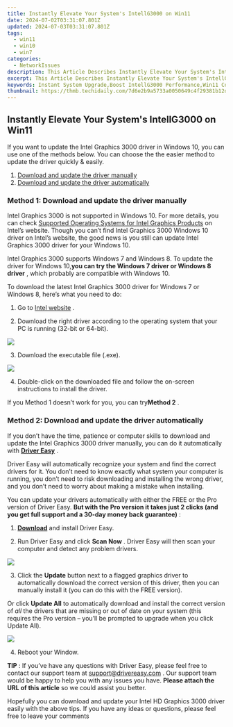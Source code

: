 ```yaml
---
title: Instantly Elevate Your System's IntellG3000 on Win11
date: 2024-07-02T03:31:07.801Z
updated: 2024-07-03T03:31:07.801Z
tags:
  - win11
  - win10
  - win7
categories:
  - NetworkIssues
description: This Article Describes Instantly Elevate Your System's IntellG3000 on Win11
excerpt: This Article Describes Instantly Elevate Your System's IntellG3000 on Win11
keywords: Instant System Upgrade,Boost IntellG3000 Performance,Win11 Compatibility Enhancement,System Optimization on Win11,IntellG3000 System Support,Win11 System Upgrade Kit,Win11 IntellG3000 Enhancements
thumbnail: https://thmb.techidaily.com/7d6e2b9a5733a0050649c4f29381b12d84c8d65f1f8c8318505f7587599ebd84.jpg
---
```


## Instantly Elevate Your System's IntellG3000 on Win11

 If you want to update the Intel Graphics 3000 driver in Windows 10, you can use one of the methods below. You can choose the the easier method to update the driver quickly & easily.

1. [Download and update the driver manually](#method1)
2. [Download and update the driver automatically](#method2)

### **Method 1: Download and update the driver manually**

 Intel Graphics 3000 is not supported in Windows 10\. For more details, you can check [Supported Operating Systems for Intel Graphics Products](http://www.intel.com/content/www/us/en/support/graphics-drivers/000005526.html) on Intel’s website. Though you can’t find Intel Graphics 3000 Windows 10 driver on Intel’s website, the good news is you still can update Intel Graphics 3000 driver for your Windows 10.

 Intel Graphics 3000 supports Windows 7 and Windows 8\. To update the driver for Windows 10,**you can try the Windows 7 driver or Windows 8 driver** , which probably are compatible with Windows 10.

 To download the latest Intel Graphics 3000 driver for Windows 7 or Windows 8, here’s what you need to do:

 1) Go to [Intel website](https://downloadcenter.intel.com/product/81500/Intel-HD-Graphics-3000-for-2nd-Generation-Intel-Core-Processors) .

 2) Download the right driver according to the operating system that your PC is running (32-bit or 64-bit).

![](https://images.drivereasy.com/wp-content/uploads/2018/07/img_5b60243b98663.jpg)

3) Download the executable file (.exe).

![](https://images.drivereasy.com/wp-content/uploads/2018/07/img_5b60249a38e5b.jpg)

 4) Double-click on the downloaded file and follow the on-screen instructions to install the driver.

 If you Method 1 doesn’t work for you, you can try**Method 2** .

### Method 2: Download and update the driver automatically

 If you don’t have the time, patience or computer skills to download and update the Intel Graphics 3000 driver manually, you can do it automatically with **[Driver Easy](https://tools.techidaily.com/drivereasy/download/)** .

 Driver Easy will automatically recognize your system and find the correct drivers for it. You don’t need to know exactly what system your computer is running, you don’t need to risk downloading and installing the wrong driver, and you don’t need to worry about making a mistake when installing.

 You can update your drivers automatically with either the FREE or the Pro version of Driver Easy. **But with the Pro version it takes just 2 clicks (and you get full support and a 30-day money back guarantee)** :

 1) **[Download](https://tools.techidaily.com/drivereasy/download/)**   and install Driver Easy.

 2) Run Driver Easy and click **Scan Now** . Driver Easy will then scan your computer and detect any problem drivers.

![](https://images.drivereasy.com/wp-content/uploads/2018/07/img_5b602743bbc71.jpg)

3) Click the **Update**  button next to a flagged graphics driver to automatically download the correct version of this driver, then you can manually install it (you can do this with the FREE version).

Or click **Update All**  to automatically download and install the correct version of _all_  the drivers that are missing or out of date on your system (this requires the Pro version – you’ll be prompted to upgrade when you click Update All).

![](https://images.drivereasy.com/wp-content/uploads/2018/07/img_5b60272ec6e88.jpg)

4) Reboot your Window.

**TIP** : If you’ve have any questions with Driver Easy, please feel free to contact our support team at [support@drivereasy.com](https://tools.techidaily.com/drivereasy/download/) . Our support team would be happy to help you with any issues you have. **Please attach the URL of this article** so we could assist you better.

 Hopefully you can download and update your Intel HD Graphics 3000 driver easily with the above tips. If you have any ideas or questions, please feel free to leave your comments

<ins class="adsbygoogle"
     style="display:block"
     data-ad-format="autorelaxed"
     data-ad-client="ca-pub-7571918770474297"
     data-ad-slot="1223367746"></ins>



<ins class="adsbygoogle"
     style="display:block"
     data-ad-client="ca-pub-7571918770474297"
     data-ad-slot="8358498916"
     data-ad-format="auto"
     data-full-width-responsive="true"></ins>


